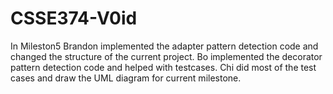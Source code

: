 # CSSE374-V0id
In Mileston5
Brandon implemented the adapter pattern detection code and changed the structure of the current project.
Bo implemented the decorator pattern detection code and helped with testcases.
Chi did most of the test cases and draw the UML diagram for current milestone.
